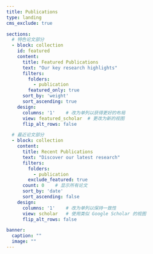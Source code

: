 ```yaml
---
title: Publications
type: landing
cms_exclude: true

sections:
  # 特色论文部分
  - block: collection
    id: featured
    content:
      title: Featured Publications
      text: "Our key research highlights"
      filters:
        folders:
          - publication
        featured_only: true
      sort_by: 'weight'
      sort_ascending: true
    design:
      columns: '1'    # 改为单列以获得更好的布局
      view: featured_scholar  # 更改为新的视图
      flip_alt_rows: false

  # 最近论文部分
  - block: collection
    content:
      title: Recent Publications
      text: "Discover our latest research"
      filters:
        folders:
          - publication
        exclude_featured: true
      count: 0    # 显示所有论文
      sort_by: 'date'
      sort_ascending: false
    design:
      columns: '1'    # 改为单列以保持一致性
      view: scholar   # 使用类似 Google Scholar 的视图
      flip_alt_rows: false

banner:
  caption: ""
  image: ""
---
```


